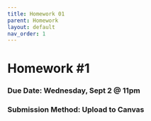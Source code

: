 ```yaml
---
title: Homework 01
parent: Homework
layout: default
nav_order: 1
---
```


# Homework #1

### Due Date: Wednesday, Sept 2 @ 11pm 
### Submission Method: Upload to Canvas

